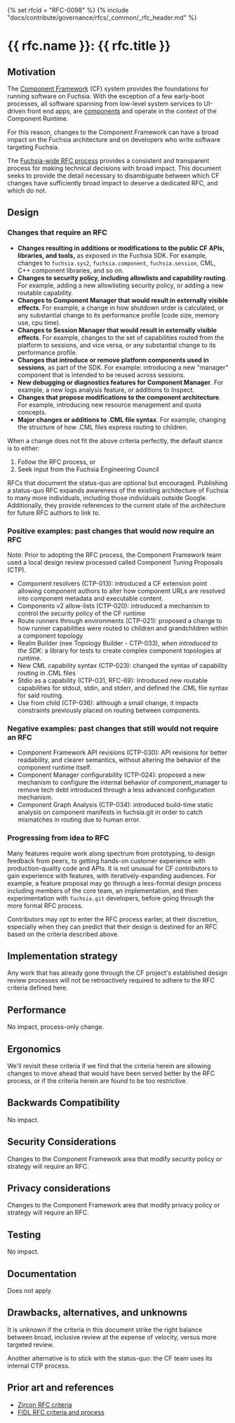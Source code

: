 <!-- mdformat off(templates not supported) -->
{% set rfcid = "RFC-0098" %}
{% include "docs/contribute/governance/rfcs/_common/_rfc_header.md" %}
# {{ rfc.name }}: {{ rfc.title }}
<!-- SET the `rfcid` VAR ABOVE. DO NOT EDIT ANYTHING ELSE ABOVE THIS LINE. -->

<!-- mdformat on -->

## Motivation

The [Component Framework][cf-intro] (CF) system provides the foundations for
running software on Fuchsia. With the exception of a few early-boot processes,
all software spanning from low-level system services to UI-driven front end
apps, are [components][glossary.component] and operate in the context of the
Component Runtime.

For this reason, changes to the Component Framework can have a broad impact on
the Fuchsia architecture and on developers who write software targeting
Fuchsia.

The [Fuchsia-wide RFC process][rfc-process] provides a consistent and
transparent process for making technical decisions with broad impact. This
document seeks to provide the detail necessary to disambiguate between which CF
changes have sufficiently broad impact to deserve a dedicated RFC, and which do
not.

## Design

### Changes that require an RFC

* **Changes resulting in additions or modifications to the public CF APIs,
  libraries, and tools,** as exposed in the Fuchsia SDK. For example, changes to
  `fuchsia.sys2`, `fuchsia.component`, `fuchsia.session`, CML, C++ component
  libraries, and so on.
* **Changes to security policy, including allowlists and capability routing**.
  For example, adding a new allowlisting security policy, or adding a new
  routable capability.
* **Changes to Component Manager that would result in externally visible
  effects**. For example, a change in how shutdown order is calculated, or
  any substantial change to its performance profile (code size, memory use, cpu
  time).
* **Changes to Session Manager that would result in externally visible
  effects**. For example, changes to the set of capabilities routed from the
  platform to sessions, and vice versa, or any substantial change to its
  performance profile.
* **Changes that introduce or remove platform components used in sessions**, as
  part of the SDK. For example: introducing a new "manager" component that is
  intended to be reused across sessions.
* **New debugging or diagnostics features for Component Manager**. For example,
  a new logs analysis feature, or additions to Inspect.
* **Changes that propose modifications to the component architecture**. For
  example, introducing new resource management and quota concepts.
* **Major changes or additions to .CML file syntax**. For example, changing the
  structure of how .CML files express routing to children.

When a change does not fit the above criteria perfectly, the default stance is
to either:

1) Follow the RFC process, or
1) Seek input from the Fuchsia Engineering Council

RFCs that document the status-quo are optional but encouraged. Publishing a
status-quo RFC expands awareness of the existing architecture of Fuchsia to
many more individuals, including those individuals outside Google.
Additionally, they provide references to the current state of the architecture
for future RFC authors to link to.

### Positive examples: past changes that would now require an RFC

Note: Prior to adopting the RFC process, the Component Framework team used a
local design review processed called Component Tuning Proposals (CTP).

* Component resolvers (CTP-013): introduced a CF extension point allowing
  component authors to alter how component URLs are resolved into component
  metadata and executable content.
* Components v2 allow-lists (CTP-020): introduced a mechanism to control the
  security policy of the CF runtime
* Route runners through environments (CTP-021): proposed a change to how runner
  capabilities were routed to children and grandchildren within a component
  topology
* Realm Builder (nee Topology Builder - CTP-033), _when introduced to the SDK_:
  a library for tests to create complex component topologies at runtime.
* New CML capability syntax (CTP-023): changed the syntax of capability routing
  in .CML files
* Stdio as a capability (CTP-031, RFC-69): Introduced new routable capabilities
  for stdout, stdin, and stderr, and defined the .CML file syntax for said
  routing.
* Use from child (CTP-036): although a small change, it impacts constraints
  previously placed on routing between components.

### Negative examples: past changes that still would not require an RFC

* Component Framework API revisions (CTP-030): API revisions for better
  readability, and clearer semantics, without altering the behavior of the
  component runtime itself.
* Component Manager configurability (CTP-024): proposed a new mechanism to
  configure the internal behavior of component_manager to remove tech debt
  introduced through a less advanced configuration mechanism.
* Component Graph Analysis (CTP-034): introduced build-time static analysis on
  component manifests in fuchsia.git in order to catch mismatches in routing
  due to human error.

### Progressing from idea to RFC

Many features require work along spectrum from prototyping, to design feedback
from peers, to getting hands-on customer experience with production-quality
code and APIs. It is not unusual for CF contributors to gain experience with
features, with iteratively-expanding audiences. For example, a feature proposal
may go through a less-formal design process including members of the core team,
an implementation, and then experimentation with `fuchsia.git` developers,
before going through the more
formal RFC process.

Contributors may opt to enter the RFC process earlier, at their discretion,
especially when they can predict that their design is destined for an RFC based
on the criteria described above.

## Implementation strategy

Any work that has already gone through the CF project's established design
review processes will not be retroactively required to adhere to the RFC
criteria defined here.

## Performance

No impact, process-only change.

## Ergonomics

We'll revisit these criteria if we find that the criteria herein are allowing
changes to move ahead that would have been served better by the RFC process, or
if the criteria herein are found to be too restrictive.

## Backwards Compatibility

No impact.

## Security Considerations

Changes to the Component Framework area that modify security policy or
strategy will require an RFC.

## Privacy considerations

Changes to the Component Framework area that modify privacy policy or
strategy will require an RFC.

## Testing

No impact.

## Documentation

Does not apply.

## Drawbacks, alternatives, and unknowns

It is unknown if the criteria in this document strike the right balance between
broad, inclusive review at the expense of velocity, versus more targeted review.

Another alternative is to stick with the status-quo: the CF team uses its
internal CTP process.

## Prior art and references

* [Zircon RFC criteria][zircon-criteria]
* [FIDL RFC criteria and process][fidl-criteria]

[cf-intro]: /docs/concepts/components/v2/introduction.md
[glossary.component]: /docs/glossary/README.md#component
[rfc-process]: /docs/contribute/governance/rfcs/0001_rfc_process.md
[fidl-criteria]: 0049_fidl_tuning_process_evolution.md#criteria
[zircon-criteria]: 0006_addendum_to_rfc_process_for_zircon.md
